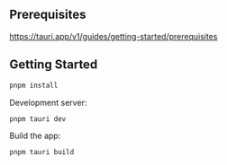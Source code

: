 ## Prerequisites

<https://tauri.app/v1/guides/getting-started/prerequisites>

## Getting Started

```bash
pnpm install
```

Development server:

```bash
pnpm tauri dev
```

Build the app:

```bash
pnpm tauri build
```
